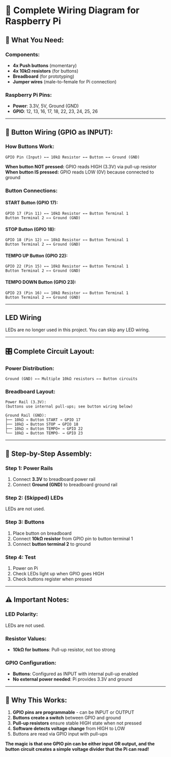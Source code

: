 # 🔌 Complete Wiring Diagram for Raspberry Pi

## **🎯 What You Need:**

### **Components:**

- **4x Push buttons** (momentary)
- **4x 10kΩ resistors** (for buttons)
- **Breadboard** (for prototyping)
- **Jumper wires** (male-to-female for Pi connection)

### **Raspberry Pi Pins:**

- **Power**: 3.3V, 5V, Ground (GND)
- **GPIO**: 12, 13, 16, 17, 18, 22, 23, 24, 25, 26

---

## **🔌 Button Wiring (GPIO as INPUT):**

### **How Buttons Work:**

```
GPIO Pin (Input) ←→ 10kΩ Resistor ←→ Button ←→ Ground (GND)
```

**When button NOT pressed:** GPIO reads HIGH (3.3V) via pull-up resistor **When
button IS pressed:** GPIO reads LOW (0V) because connected to ground

### **Button Connections:**

#### **START Button (GPIO 17):**

```
GPIO 17 (Pin 11) ←→ 10kΩ Resistor ←→ Button Terminal 1
Button Terminal 2 ←→ Ground (GND)
```

#### **STOP Button (GPIO 18):**

```
GPIO 18 (Pin 12) ←→ 10kΩ Resistor ←→ Button Terminal 1
Button Terminal 2 ←→ Ground (GND)
```

#### **TEMPO UP Button (GPIO 22):**

```
GPIO 22 (Pin 15) ←→ 10kΩ Resistor ←→ Button Terminal 1
Button Terminal 2 ←→ Ground (GND)
```

#### **TEMPO DOWN Button (GPIO 23):**

```
GPIO 23 (Pin 16) ←→ 10kΩ Resistor ←→ Button Terminal 1
Button Terminal 2 ←→ Ground (GND)
```

---

## LED Wiring

LEDs are no longer used in this project. You can skip any LED wiring.

---

## **🎛️ Complete Circuit Layout:**

### **Power Distribution:**

```
Ground (GND) ←→ Multiple 10kΩ resistors ←→ Button circuits
```

### **Breadboard Layout:**

```
Power Rail (3.3V):
(buttons use internal pull-ups; see button wiring below)

Ground Rail (GND):
├── 10kΩ → Button START → GPIO 17
├── 10kΩ → Button STOP → GPIO 18
├── 10kΩ → Button TEMPO+ → GPIO 22
└── 10kΩ → Button TEMPO- → GPIO 23
```

---

## **🔧 Step-by-Step Assembly:**

### **Step 1: Power Rails**

1. Connect **3.3V** to breadboard power rail
2. Connect **Ground (GND)** to breadboard ground rail

### **Step 2: (Skipped) LEDs**

LEDs are not used.

### **Step 3: Buttons**

1. Place button on breadboard
2. Connect **10kΩ resistor** from GPIO pin to button terminal 1
3. Connect **button terminal 2** to ground

### **Step 4: Test**

1. Power on Pi
2. Check LEDs light up when GPIO goes HIGH
3. Check buttons register when pressed

---

## **⚠️ Important Notes:**

### **LED Polarity:**

LEDs are not used.

### **Resistor Values:**

- **10kΩ for buttons**: Pull-up resistor, not too strong

### **GPIO Configuration:**

- **Buttons**: Configured as INPUT with internal pull-up enabled
- **No external power needed**: Pi provides 3.3V and ground

---

## **🎯 Why This Works:**

1. **GPIO pins are programmable** - can be INPUT or OUTPUT
2. **Buttons create a switch** between GPIO and ground
3. **Pull-up resistors** ensure stable HIGH state when not pressed
4. **Software detects voltage change** from HIGH to LOW
5. Buttons are read via GPIO input with pull-ups

**The magic is that one GPIO pin can be either input OR output, and the button
circuit creates a simple voltage divider that the Pi can read!**
